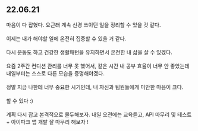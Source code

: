 ## 22.06.21

마음이 다 잡혔다. 요근래 계속 신경 쓰이던 일을 정리할 수 있을 것 같다.<br><br>
이제는 내가 해야할 일에 온전히 집중할 수 있을 거 같다.<br><br>
다시 운동도 하고 건강한 생활패턴을 유지하면서 온전한 내 삶을 살 수 있겠다.<br><br>
요즘 2주간 컨디션 관리를 너무 못 했어서, 같은 시간 내 공부 효율이 너무 안 좋았는데 내일부터는 스스로 다른 모습을 증명해야겠다.<br><br>
정말 지금 나한테 너무 중요한 시기인데, 내 자신과 팀원들에게 미안한 마음이 크다.<br><br>
할 수 있다 :)<br><br>
계획 다시 잡고 본격적으로 몰두해보자. 내일 오전에는 교육듣고, API 마무리 및 테스트 + 아이파크 앱 개발 잘 마무리 해보자 !
